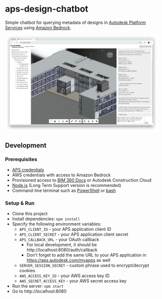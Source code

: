 # aps-design-chatbot

Simple chatbot for querying metadata of designs in [Autodesk Platform Services](https://aps.autodesk.com) using [Amazon Bedrock](https://aws.amazon.com/bedrock).

![screenshot](./screenshot.png)

## Development

### Prerequisites

- [APS credentials](https://aps.autodesk.com/en/docs/oauth/v2/tutorials/create-app)
- AWS credentials with access to Amazon Bedrock
- Provisioned access to [BIM 360 Docs](https://aps.autodesk.com/en/docs/bim360/v1/tutorials/getting-started/manage-access-to-docs/)
or Autodesk Construction Cloud
- [Node.js](https://nodejs.org) (Long Term Support version is recommended)
- Command-line terminal such as [PowerShell](https://learn.microsoft.com/en-us/powershell/scripting/overview)
or [bash](https://en.wikipedia.org/wiki/Bash_(Unix_shell))

### Setup & Run

- Clone this project
- Install dependencies: `npm install`
- Specify the following environment variables:
  - `APS_CLIENT_ID` - your APS application client ID
  - `APS_CLIENT_SECRET` - your APS application client secret
  - `APS_CALLBACK_URL` - your OAuth callback
    - For local development, it should be http://localhost:8080/auth/callback
    - Don't forget to add the same URL to your APS application in https://aps.autodesk.com/myapps as well
  - `SERVER_SESSION_SECRET` - custom phrase used to encrypt/decrypt cookies
  - `AWS_ACCESS_KEY_ID` - your AWS access key ID
  - `AWS_SECRET_ACCESS_KEY` - your AWS secret access key
- Run the server: `npm start`
- Go to http://localhost:8080